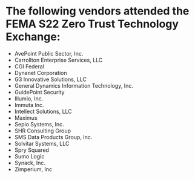 # The following vendors attended the FEMA S22 Zero Trust Technology Exchange:

- AvePoint Public Sector, Inc.
- Carrollton Enterprise Services, LLC
- CGI Federal
- Dynanet Corporation
- G3 Innovative Solutions, LLC
- General Dynamics Information Technology, Inc.
- GuidePoint Security
- Illumio, Inc.
- Immuta Inc.
- Intellect Solutions, LLC
- Maximus
- Sepio Systems, Inc.
- SHR Consulting Group
- SMS Data Products Group, Inc.
- Solvitar Systems, LLC
- Spry Squared
- Sumo Logic
- Synack, Inc.
- Zimperium, Inc
